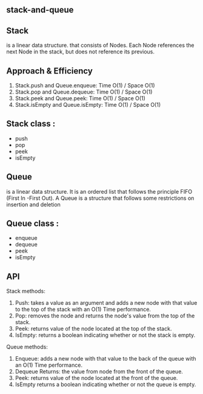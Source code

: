 ## stack-and-queue

## Stack
is a linear data structure. that consists of Nodes. Each Node references the next Node in the stack, but does not reference its previous.

## Approach & Efficiency
1. Stack.push and Queue.enqueue: Time O(1) / Space O(1)
2. Stack.pop and Queue.dequeue: Time O(1) / Space O(1)
3. Stack.peek and Queue.peek: Time O(1) / Space O(1)
4. Stack.isEmpty and Queue.isEmpty: Time O(1) / Space O(1)

## Stack class : 
* push
* pop
* peek
* isEmpty


## Queue
is a linear data structure. It is an ordered list that follows the principle FIFO (First In -First Out). A Queue is a structure that follows some restrictions on insertion and deletion

## Queue class : 
* enqueue
* dequeue
* peek
* isEmpty

## API
Stack methods:
1. Push: takes a value as an argument and adds a new node with that value to the top of the stack with an O(1) Time performance.
2. Pop: removes the node and returns the node's value from the top of the stack.
3. Peek: returns value of the node located at the top of the stack.
4. IsEmpty: returns a boolean indicating whether or not the stack is empty.

Queue methods:

1. Enqueue: adds a new node with that value to the back of the queue with an O(1) Time performance.
2. Dequeue Returns: the value from node from the front of the queue.
3. Peek: returns value of the node located at the front of the queue.
4. IsEmpty returns a boolean indicating whether or not the queue is empty.